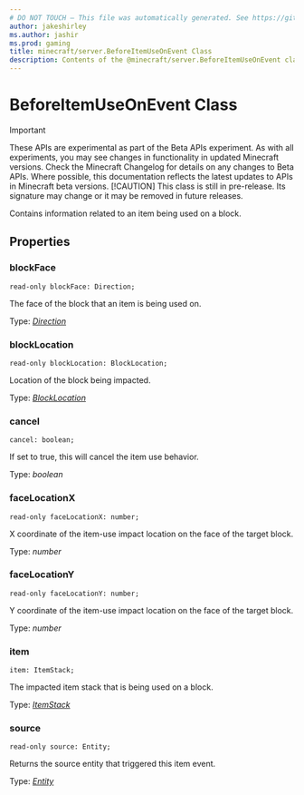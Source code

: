 ```yaml
---
# DO NOT TOUCH — This file was automatically generated. See https://github.com/mojang/minecraftapidocsgenerator to modify descriptions, examples, etc.
author: jakeshirley
ms.author: jashir
ms.prod: gaming
title: minecraft/server.BeforeItemUseOnEvent Class
description: Contents of the @minecraft/server.BeforeItemUseOnEvent class.
---
```

# BeforeItemUseOnEvent Class
>[!IMPORTANT]
>These APIs are experimental as part of the Beta APIs experiment. As with all experiments, you may see changes in functionality in updated Minecraft versions. Check the Minecraft Changelog for details on any changes to Beta APIs. Where possible, this documentation reflects the latest updates to APIs in Minecraft beta versions.
> [!CAUTION]
> This class is still in pre-release.  Its signature may change or it may be removed in future releases.

Contains information related to an item being used on a block.

## Properties

### **blockFace**
`read-only blockFace: Direction;`

The face of the block that an item is being used on.

Type: [*Direction*](Direction.md)

### **blockLocation**
`read-only blockLocation: BlockLocation;`

Location of the block being impacted.

Type: [*BlockLocation*](BlockLocation.md)

### **cancel**
`cancel: boolean;`

If set to true, this will cancel the item use behavior.

Type: *boolean*

### **faceLocationX**
`read-only faceLocationX: number;`

X coordinate of the item-use impact location on the face of the target block.

Type: *number*

### **faceLocationY**
`read-only faceLocationY: number;`

Y coordinate of the item-use impact location on the face of the target block.

Type: *number*

### **item**
`item: ItemStack;`

The impacted item stack that is being used on a block.

Type: [*ItemStack*](ItemStack.md)

### **source**
`read-only source: Entity;`

Returns the source entity that triggered this item event.

Type: [*Entity*](Entity.md)
